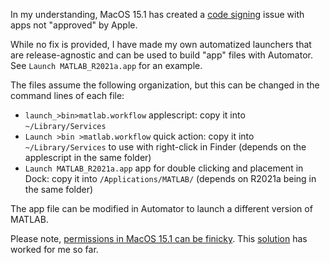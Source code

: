 In my understanding, MacOS 15.1 has created a [code signing](https://forums.macrumors.com/threads/finder-does-not-have-permission-to-open-null.2441374/) issue with apps not "approved" by Apple.

While no fix is provided, I have made my own automatized launchers that are release-agnostic and can be used to build "app" files with Automator. See `Launch MATLAB_R2021a.app` for an example.

The files assume the following organization, but this can be changed in the command lines of each file:
- `launch_>bin>matlab.workflow` applescript: copy it into `~/Library/Services`
- `Launch >bin >matlab.workflow` quick action: copy it into `~/Library/Services` to use with right-click in Finder (depends on the applescript in the same folder)
- `Launch MATLAB_R2021a.app` app for double clicking and placement in Dock: copy it into `/Applications/MATLAB/` (depends on R2021a being in the same folder)

The app file can be modified in Automator to launch a different version of MATLAB.

Please note, [permissions in MacOS 15.1 can be finicky](https://discussions.apple.com/thread/255165673). This [solution](https://apple.stackexchange.com/a/466484) has worked for me so far.
